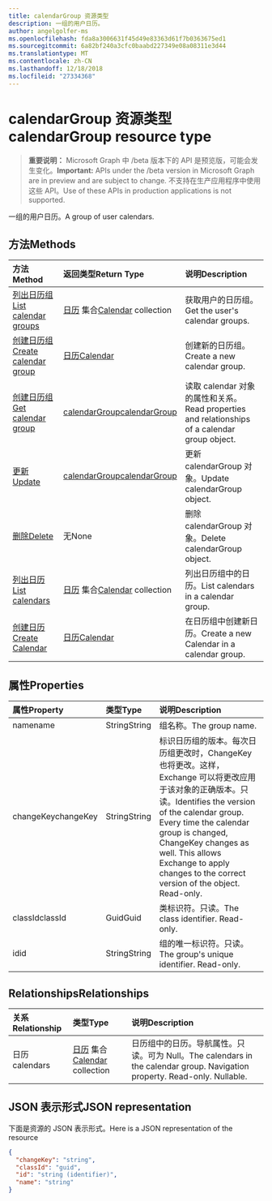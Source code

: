 ```yaml
---
title: calendarGroup 资源类型
description: 一组的用户日历。
author: angelgolfer-ms
ms.openlocfilehash: fda8a3006631f45d49e83363d61f7b0363675ed1
ms.sourcegitcommit: 6a82bf240a3cfc0baabd227349e08a08311e3d44
ms.translationtype: MT
ms.contentlocale: zh-CN
ms.lasthandoff: 12/18/2018
ms.locfileid: "27334368"
---
```

# <a name="calendargroup-resource-type"></a><span data-ttu-id="e6caa-103">calendarGroup 资源类型</span><span class="sxs-lookup"><span data-stu-id="e6caa-103">calendarGroup resource type</span></span>

> <span data-ttu-id="e6caa-104">**重要说明：** Microsoft Graph 中 /beta 版本下的 API 是预览版，可能会发生变化。</span><span class="sxs-lookup"><span data-stu-id="e6caa-104">**Important:** APIs under the /beta version in Microsoft Graph are in preview and are subject to change.</span></span> <span data-ttu-id="e6caa-105">不支持在生产应用程序中使用这些 API。</span><span class="sxs-lookup"><span data-stu-id="e6caa-105">Use of these APIs in production applications is not supported.</span></span>

<span data-ttu-id="e6caa-106">一组的用户日历。</span><span class="sxs-lookup"><span data-stu-id="e6caa-106">A group of user calendars.</span></span>

## <a name="methods"></a><span data-ttu-id="e6caa-107">方法</span><span class="sxs-lookup"><span data-stu-id="e6caa-107">Methods</span></span>

| <span data-ttu-id="e6caa-108">方法</span><span class="sxs-lookup"><span data-stu-id="e6caa-108">Method</span></span>                                                      | <span data-ttu-id="e6caa-109">返回类型</span><span class="sxs-lookup"><span data-stu-id="e6caa-109">Return Type</span></span>                        | <span data-ttu-id="e6caa-110">说明</span><span class="sxs-lookup"><span data-stu-id="e6caa-110">Description</span></span>                                                   |
| :---------------------------------------------------------- | :--------------------------------- | :------------------------------------------------------------ |
| [<span data-ttu-id="e6caa-111">列出日历组</span><span class="sxs-lookup"><span data-stu-id="e6caa-111">List calendar groups</span></span>](../api/user-list-calendargroups.md)  | <span data-ttu-id="e6caa-112">[日历](calendar.md) 集合</span><span class="sxs-lookup"><span data-stu-id="e6caa-112">[Calendar](calendar.md) collection</span></span> | <span data-ttu-id="e6caa-113">获取用户的日历组。</span><span class="sxs-lookup"><span data-stu-id="e6caa-113">Get the user's calendar groups.</span></span>                               |
| [<span data-ttu-id="e6caa-114">创建日历组</span><span class="sxs-lookup"><span data-stu-id="e6caa-114">Create calendar group</span></span>](../api/user-post-calendargroups.md) | [<span data-ttu-id="e6caa-115">日历</span><span class="sxs-lookup"><span data-stu-id="e6caa-115">Calendar</span></span>](calendar.md)            | <span data-ttu-id="e6caa-116">创建新的日历组。</span><span class="sxs-lookup"><span data-stu-id="e6caa-116">Create a new calendar group.</span></span>                                  |
| [<span data-ttu-id="e6caa-117">创建日历组</span><span class="sxs-lookup"><span data-stu-id="e6caa-117">Get calendar group</span></span>](../api/calendargroup-get.md)           | [<span data-ttu-id="e6caa-118">calendarGroup</span><span class="sxs-lookup"><span data-stu-id="e6caa-118">calendarGroup</span></span>](calendargroup.md)  | <span data-ttu-id="e6caa-119">读取 calendar 对象的属性和关系。</span><span class="sxs-lookup"><span data-stu-id="e6caa-119">Read properties and relationships of a calendar group object.</span></span> |
| [<span data-ttu-id="e6caa-120">更新</span><span class="sxs-lookup"><span data-stu-id="e6caa-120">Update</span></span>](../api/calendargroup-update.md)                    | [<span data-ttu-id="e6caa-121">calendarGroup</span><span class="sxs-lookup"><span data-stu-id="e6caa-121">calendarGroup</span></span>](calendargroup.md)  | <span data-ttu-id="e6caa-122">更新 calendarGroup 对象。</span><span class="sxs-lookup"><span data-stu-id="e6caa-122">Update calendarGroup object.</span></span>                                  |
| [<span data-ttu-id="e6caa-123">删除</span><span class="sxs-lookup"><span data-stu-id="e6caa-123">Delete</span></span>](../api/calendargroup-delete.md)                    | <span data-ttu-id="e6caa-124">无</span><span class="sxs-lookup"><span data-stu-id="e6caa-124">None</span></span>                               | <span data-ttu-id="e6caa-125">删除 calendarGroup 对象。</span><span class="sxs-lookup"><span data-stu-id="e6caa-125">Delete calendarGroup object.</span></span>                                  |
| [<span data-ttu-id="e6caa-126">列出日历</span><span class="sxs-lookup"><span data-stu-id="e6caa-126">List calendars</span></span>](../api/calendargroup-list-calendars.md)    | <span data-ttu-id="e6caa-127">[日历](calendar.md) 集合</span><span class="sxs-lookup"><span data-stu-id="e6caa-127">[Calendar](calendar.md) collection</span></span> | <span data-ttu-id="e6caa-128">列出日历组中的日历。</span><span class="sxs-lookup"><span data-stu-id="e6caa-128">List calendars in a calendar group.</span></span>                           |
| [<span data-ttu-id="e6caa-129">创建日历</span><span class="sxs-lookup"><span data-stu-id="e6caa-129">Create Calendar</span></span>](../api/calendargroup-post-calendars.md)   | [<span data-ttu-id="e6caa-130">日历</span><span class="sxs-lookup"><span data-stu-id="e6caa-130">Calendar</span></span>](calendar.md)            | <span data-ttu-id="e6caa-131">在日历组中创建新日历。</span><span class="sxs-lookup"><span data-stu-id="e6caa-131">Create a new Calendar in a calendar group.</span></span>                    |

## <a name="properties"></a><span data-ttu-id="e6caa-132">属性</span><span class="sxs-lookup"><span data-stu-id="e6caa-132">Properties</span></span>

| <span data-ttu-id="e6caa-133">属性</span><span class="sxs-lookup"><span data-stu-id="e6caa-133">Property</span></span>  | <span data-ttu-id="e6caa-134">类型</span><span class="sxs-lookup"><span data-stu-id="e6caa-134">Type</span></span>   | <span data-ttu-id="e6caa-135">说明</span><span class="sxs-lookup"><span data-stu-id="e6caa-135">Description</span></span>                                                                                                                                                                                               |
| :-------- | :----- | :-------------------------------------------------------------------------------------------------------------------------------------------------------------------------------------------------------- |
| <span data-ttu-id="e6caa-136">name</span><span class="sxs-lookup"><span data-stu-id="e6caa-136">name</span></span>      | <span data-ttu-id="e6caa-137">String</span><span class="sxs-lookup"><span data-stu-id="e6caa-137">String</span></span> | <span data-ttu-id="e6caa-138">组名称。</span><span class="sxs-lookup"><span data-stu-id="e6caa-138">The group name.</span></span>                                                                                                                                                                                           |
| <span data-ttu-id="e6caa-139">changeKey</span><span class="sxs-lookup"><span data-stu-id="e6caa-139">changeKey</span></span> | <span data-ttu-id="e6caa-140">String</span><span class="sxs-lookup"><span data-stu-id="e6caa-140">String</span></span> | <span data-ttu-id="e6caa-p102">标识日历组的版本。每次日历组更改时，ChangeKey 也将更改。这样，Exchange 可以将更改应用于该对象的正确版本。只读。</span><span class="sxs-lookup"><span data-stu-id="e6caa-p102">Identifies the version of the calendar group. Every time the calendar group is changed, ChangeKey changes as well. This allows Exchange to apply changes to the correct version of the object. Read-only.</span></span> |
| <span data-ttu-id="e6caa-145">classId</span><span class="sxs-lookup"><span data-stu-id="e6caa-145">classId</span></span>   | <span data-ttu-id="e6caa-146">Guid</span><span class="sxs-lookup"><span data-stu-id="e6caa-146">Guid</span></span>   | <span data-ttu-id="e6caa-p103">类标识符。只读。</span><span class="sxs-lookup"><span data-stu-id="e6caa-p103">The class identifier. Read-only.</span></span>                                                                                                                                                                          |
| <span data-ttu-id="e6caa-149">id</span><span class="sxs-lookup"><span data-stu-id="e6caa-149">id</span></span>        | <span data-ttu-id="e6caa-150">String</span><span class="sxs-lookup"><span data-stu-id="e6caa-150">String</span></span> | <span data-ttu-id="e6caa-p104">组的唯一标识符。只读。</span><span class="sxs-lookup"><span data-stu-id="e6caa-p104">The group's unique identifier. Read-only.</span></span>                                                                                                                                                                 |

## <a name="relationships"></a><span data-ttu-id="e6caa-153">Relationships</span><span class="sxs-lookup"><span data-stu-id="e6caa-153">Relationships</span></span>

| <span data-ttu-id="e6caa-154">关系</span><span class="sxs-lookup"><span data-stu-id="e6caa-154">Relationship</span></span> | <span data-ttu-id="e6caa-155">类型</span><span class="sxs-lookup"><span data-stu-id="e6caa-155">Type</span></span>                               | <span data-ttu-id="e6caa-156">说明</span><span class="sxs-lookup"><span data-stu-id="e6caa-156">Description</span></span>                                                                    |
| :----------- | :--------------------------------- | :----------------------------------------------------------------------------- |
| <span data-ttu-id="e6caa-157">日历</span><span class="sxs-lookup"><span data-stu-id="e6caa-157">calendars</span></span>    | <span data-ttu-id="e6caa-158">[日历](calendar.md) 集合</span><span class="sxs-lookup"><span data-stu-id="e6caa-158">[Calendar](calendar.md) collection</span></span> | <span data-ttu-id="e6caa-p105">日历组中的日历。导航属性。只读。可为 Null。</span><span class="sxs-lookup"><span data-stu-id="e6caa-p105">The calendars in the calendar group. Navigation property. Read-only. Nullable.</span></span> |

## <a name="json-representation"></a><span data-ttu-id="e6caa-163">JSON 表示形式</span><span class="sxs-lookup"><span data-stu-id="e6caa-163">JSON representation</span></span>

<span data-ttu-id="e6caa-164">下面是资源的 JSON 表示形式。</span><span class="sxs-lookup"><span data-stu-id="e6caa-164">Here is a JSON representation of the resource</span></span>

<!-- {
  "blockType": "resource",
  "optionalProperties": [
    "calendars"
  ],
  "keyProperty": "id",
  "@odata.type": "microsoft.graph.calendarGroup"
}-->

```json
{
  "changeKey": "string",
  "classId": "guid",
  "id": "string (identifier)",
  "name": "string"
}
```

<!-- uuid: 8fcb5dbc-d5aa-4681-8e31-b001d5168d79
2015-10-25 14:57:30 UTC -->

<!-- {
  "type": "#page.annotation",
  "description": "calendarGroup resource",
  "keywords": "",
  "section": "documentation",
  "tocPath": ""
}-->
